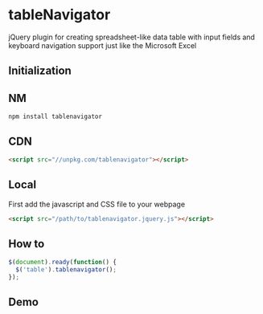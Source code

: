 # tableNavigator
jQuery plugin for creating spreadsheet-like data table with input fields and keyboard navigation support just like the Microsoft Excel 

## Initialization

## NM 
```
npm install tablenavigator
```

## CDN  
```html
<script src="//unpkg.com/tablenavigator"></script>
```

## Local
First add the javascript and CSS file to your webpage
```html
<script src="/path/to/tablenavigator.jquery.js"></script>
```

## How to

```javascript
$(document).ready(function() {
  $('table').tablenavigator();
});
```

## Demo 

